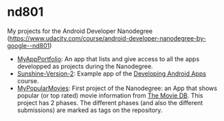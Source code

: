 # nd801

My projects for the Android Developer Nanodegree (https://www.udacity.com/course/android-developer-nanodegree-by-google--nd801)

  * [MyAppPortfolio](https://github.com/ianribas/nd801/tree/master/MyAppPortfolio): An app that lists and give access to all the apps developped as projects during the Nanodegree.
  * [Sunshine-Version-2](https://github.com/ianribas/nd801/tree/master/Sunshine-Version-2): Example app of the [Developing Android Apps](https://www.udacity.com/course/developing-android-apps--ud853) course.
  * [MyPopularMovies](https://github.com/ianribas/nd801/tree/master/MyPopularMovies): First project of the Nanodegree: an App that shows popular (or top rated) movie information from [The Movie DB](https://www.themoviedb.org/). This project has 2 phases. The different phases (and also the different submissions) are marked as tags on the repository.

